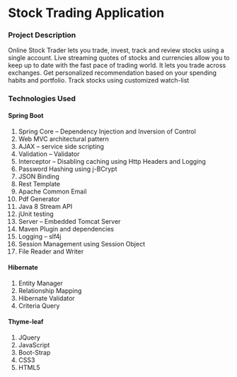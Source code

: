 # Stock Trading Application <br/>
### Project Description
Online Stock Trader lets you trade, invest, track and review stocks using a single account. 
Live streaming quotes of stocks and currencies allow you to keep up to date with the fast 
pace of trading world. It lets you trade across exchanges. Get personalized recommendation 
based on your spending habits and portfolio. Track stocks using customized watch-list 

### Technologies Used
#### Spring Boot
1. Spring Core – Dependency Injection and Inversion of Control
2. Web MVC architectural pattern
3. AJAX – service side scripting
4. Validation – Validator
5. Interceptor – Disabling caching using Http Headers and Logging
6. Password Hashing using j-BCrypt
7. JSON Binding
8. Rest Template
9. Apache Common Email
10. Pdf Generator
11. Java 8 Stream API
12. jUnit testing
13. Server – Embedded Tomcat Server
14. Maven Plugin and dependencies
15. Logging – slf4j
16. Session Management using Session Object
17. File Reader and Writer
#### Hibernate
1. Entity Manager
2. Relationship Mapping
3. Hibernate Validator
4. Criteria Query
#### Thyme-leaf
1. JQuery
2. JavaScript
3. Boot-Strap
4. CSS3
5. HTML5


